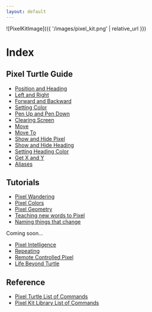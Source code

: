 ```yaml
---
layout: default
---
```



<!-- -
## Getting Started
[What is MicroPython?](getting-started.html#what-is-micropython)
- [How to Install MicroPython](getting-started.html#install-micropython)
- [How to Install and Use Pixel Kit MicroPython Libraries](getting-started.html#install-libraries)
- [Using Flying Circus](getting-started.html#using-flying-circus)
-->

![PixelKitImage]({{ '/images/pixel_kit.png' | relative_url }})

# Index

## Pixel Turtle Guide

- [Position and Heading](pixel-turtle.html#position-and-heading)
- [Left and Right](pixel-turtle.html#left-and-right)
- [Forward and Backward](pixel-turtle.html#forward-and-backward)
- [Setting Color](pixel-turtle.html#setting-color)
- [Pen Up and Pen Down](pixel-turtle.html#pen-up-and-pen-down)
- [Clearing Screen](pixel-turtle.html#clearing-screen)
- [Move](pixel-turtle.html#move)
- [Move To](pixel-turtle.html#move-to)
- [Show and Hide Pixel](pixel-turtle.html#show-and-hide-pixel)
- [Show and Hide Heading](pixel-turtle.html#show-and-hide-heading)
- [Setting Heading Color](pixel-turtle.html#setting-heading-color)
- [Get X and Y](pixel-turtle.html#get-x-and-y)
- [Aliases](pixel-turtle.html#aliases)

## Tutorials

- [Pixel Wandering](tutorials/pixel-turtle-wandering.html)
- [Pixel Colors](tutorials/pixel-turtle-colors.html)
- [Pixel Geometry](tutorials/pixel-turtle-geometry.html)
- [Teaching new words to Pixel](tutorials/new-words.html)
- [Naming things that change](tutorials/naming-things-that-change.html)

Coming soon...

- [Pixel Intelligence](#)
- [Repeating](#)
- [Remote Controlled Pixel](#)
- [Life Beyond Turtle](#)

## Reference

- [Pixel Turtle List of Commands](reference/pixel-turtle.html)
- [Pixel Kit Library List of Commands](reference/pixel-kit.html)
